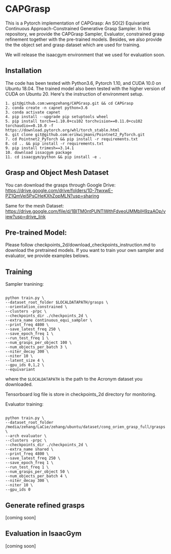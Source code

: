 # CAPGrasp

This is a Pytorch implementation of CAPGrasp: An SO(2) Equivariant Continuous Approach-Constrained Generative Grasp Sampler.
In this repository, we provide the CAPGrasp Sampler, Evaluator, constrained grasp refinement together with the pre-trained models.
Besides, we also provide the the object set and grasp dataset which are used for training.

We will release the isaacgym environment that we used for evaluation soon.

## Installation

The code has been tested with Python3.6, Pytorch 1.10, and CUDA 10.0 on Ubuntu 18.04. The trained model also been tested with the 
higher version of CUDA on Ubuntu 20. Here's the instruction of environment setup.


```shell
1. git@github.com:wengzehang/CAPGrasp.git && cd CAPGrasp
2. conda create -n capnet python=3.6
3. conda activate capnet
4. pip install --upgrade pip setuptools wheel
5. pip install torch==1.10.0+cu102 torchvision==0.11.0+cu102 torchaudio==0.10.0 -f https://download.pytorch.org/whl/torch_stable.html
6. git clone git@github.com:erikwijmans/Pointnet2_PyTorch.git
7. cd Pointnet2_PyTorch && pip install -r requirements.txt
8. cd .. && pip install -r requirements.txt 
9. pip install trimesh==3.14.1
10. download issacgym package
11. cd isaacgym/python && pip install -e .

```


## Grasp and Object Mesh Dataset

You can download the grasps through Google Drive:
https://drive.google.com/drive/folders/1D-7twxwE-PZ1QmVei5PsCHeKXhZopMLN?usp=sharing

Same for the mesh Dataset:
https://drive.google.com/file/d/1BITM0ntPUNTIWthFdveoUMMblH9zaAOp/view?usp=drive_link


## Pre-trained Model:

Please follow checkpoints_2d/download_checkpoints_instruction.md to download the pretrained models. If you want to train your own sampler and evaluator, we provide examples belows.

## Training

Sampler tranining:

```shell

python train.py \
--dataset_root_folder $LOCALDATAPATH/grasps \
--orientation_constrained \
--clusters -prpc \
--checkpoints_dir ./checkpoints_2d \
--extra_name continuous_equi_sampler \
--print_freq 4800 \
--save_latest_freq 250 \
--save_epoch_freq 1 \
--run_test_freq 1 \
--num_grasps_per_object 100 \
--num_objects_per_batch 3 \
--niter_decay 300 \
--niter 10 \
--latent_size 4 \
--gpu_ids 0,1,2 \
--equivariant

```

where the `$LOCALDATAPATH` is the path to the Acronym dataset you downloaded.

Tensorboard log file is store in checkpoints_2d directory for monitoring.

Evaluator training:

```shell

python train.py \
--dataset_root_folder /media/zehang/LaCie/zehang/ubuntu/dataset/cong_orien_grasp_full/grasps \
--arch evaluator \
--clusters -prpc \
--checkpoints_dir ./checkpoints_2d \
--extra_name shared \
--print_freq 4800 \
--save_latest_freq 250 \
--save_epoch_freq 1 \
--run_test_freq 1 \
--num_grasps_per_object 50 \
--num_objects_per_batch 4 \
--niter_decay 300 \
--niter 10 \
--gpu_ids 0

```

## Generate refined grasps

[coming soon]

## Evaluation in IsaacGym

[coming soon]